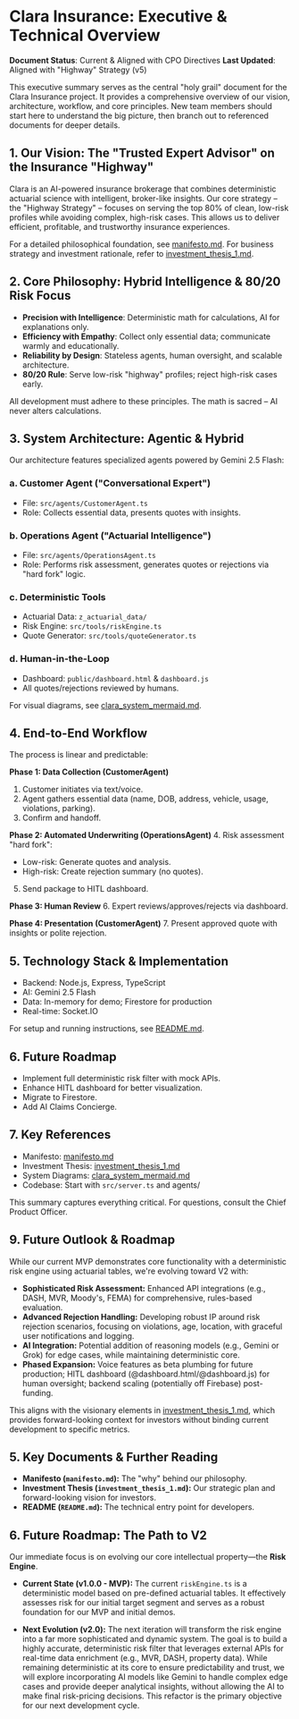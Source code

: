 # Clara Insurance: Executive & Technical Overview

**Document Status**: Current & Aligned with CPO Directives
**Last Updated**: Aligned with "Highway" Strategy (v5)

This executive summary serves as the central "holy grail" document for the Clara Insurance project. It provides a comprehensive overview of our vision, architecture, workflow, and core principles. New team members should start here to understand the big picture, then branch out to referenced documents for deeper details.

## 1. Our Vision: The "Trusted Expert Advisor" on the Insurance "Highway"

Clara is an AI-powered insurance brokerage that combines deterministic actuarial science with intelligent, broker-like insights. Our core strategy – the "Highway Strategy" – focuses on serving the top 80% of clean, low-risk profiles while avoiding complex, high-risk cases. This allows us to deliver efficient, profitable, and trustworthy insurance experiences.

For a detailed philosophical foundation, see [manifesto.md](z_markdowns/key_documents/manifesto.md). For business strategy and investment rationale, refer to [investment_thesis_1.md](z_markdowns/key_documents/investment_thesis_1.md).

## 2. Core Philosophy: Hybrid Intelligence & 80/20 Risk Focus

- **Precision with Intelligence**: Deterministic math for calculations, AI for explanations only.
- **Efficiency with Empathy**: Collect only essential data; communicate warmly and educationally.
- **Reliability by Design**: Stateless agents, human oversight, and scalable architecture.
- **80/20 Rule**: Serve low-risk "highway" profiles; reject high-risk cases early.

All development must adhere to these principles. The math is sacred – AI never alters calculations.

## 3. System Architecture: Agentic & Hybrid

Our architecture features specialized agents powered by Gemini 2.5 Flash:

### a. Customer Agent ("Conversational Expert")
- File: `src/agents/CustomerAgent.ts`
- Role: Collects essential data, presents quotes with insights.

### b. Operations Agent ("Actuarial Intelligence")
- File: `src/agents/OperationsAgent.ts`
- Role: Performs risk assessment, generates quotes or rejections via "hard fork" logic.

### c. Deterministic Tools
- Actuarial Data: `z_actuarial_data/`
- Risk Engine: `src/tools/riskEngine.ts`
- Quote Generator: `src/tools/quoteGenerator.ts`

### d. Human-in-the-Loop
- Dashboard: `public/dashboard.html` & `dashboard.js`
- All quotes/rejections reviewed by humans.

For visual diagrams, see [clara_system_mermaid.md](z_markdowns/key_documents/clara_system_mermaid.md).

## 4. End-to-End Workflow

The process is linear and predictable:

**Phase 1: Data Collection (CustomerAgent)**
1. Customer initiates via text/voice.
2. Agent gathers essential data (name, DOB, address, vehicle, usage, violations, parking).
3. Confirm and handoff.

**Phase 2: Automated Underwriting (OperationsAgent)**
4. Risk assessment "hard fork":
   - Low-risk: Generate quotes and analysis.
   - High-risk: Create rejection summary (no quotes).
5. Send package to HITL dashboard.

**Phase 3: Human Review**
6. Expert reviews/approves/rejects via dashboard.

**Phase 4: Presentation (CustomerAgent)**
7. Present approved quote with insights or polite rejection.

## 5. Technology Stack & Implementation

- Backend: Node.js, Express, TypeScript
- AI: Gemini 2.5 Flash
- Data: In-memory for demo; Firestore for production
- Real-time: Socket.IO

For setup and running instructions, see [README.md](README.md).

## 6. Future Roadmap

- Implement full deterministic risk filter with mock APIs.
- Enhance HITL dashboard for better visualization.
- Migrate to Firestore.
- Add AI Claims Concierge.

## 7. Key References
- Manifesto: [manifesto.md](z_markdowns/key_documents/manifesto.md)
- Investment Thesis: [investment_thesis_1.md](z_markdowns/key_documents/investment_thesis_1.md)
- System Diagrams: [clara_system_mermaid.md](z_markdowns/key_documents/clara_system_mermaid.md)
- Codebase: Start with `src/server.ts` and agents/

This summary captures everything critical. For questions, consult the Chief Product Officer.

## 9. Future Outlook & Roadmap

While our current MVP demonstrates core functionality with a deterministic risk engine using actuarial tables, we're evolving toward V2 with:
- **Sophisticated Risk Assessment:** Enhanced API integrations (e.g., DASH, MVR, Moody's, FEMA) for comprehensive, rules-based evaluation.
- **Advanced Rejection Handling:** Developing robust IP around risk rejection scenarios, focusing on violations, age, location, with graceful user notifications and logging.
- **AI Integration:** Potential addition of reasoning models (e.g., Gemini or Grok) for edge cases, while maintaining deterministic core.
- **Phased Expansion:** Voice features as beta plumbing for future production; HITL dashboard (@dashboard.html/@dashboard.js) for human oversight; backend scaling (potentially off Firebase) post-funding.

This aligns with the visionary elements in [investment_thesis_1.md](z_markdowns/key_documents/investment_thesis_1.md), which provides forward-looking context for investors without binding current development to specific metrics.

## 5. Key Documents & Further Reading

- **Manifesto (`manifesto.md`):** The "why" behind our philosophy.
- **Investment Thesis (`investment_thesis_1.md`):** Our strategic plan and forward-looking vision for investors.
- **README (`README.md`):** The technical entry point for developers.

## 6. Future Roadmap: The Path to V2

Our immediate focus is on evolving our core intellectual property—the **Risk Engine**.

-   **Current State (v1.0.0 - MVP):** The current `riskEngine.ts` is a deterministic model based on pre-defined actuarial tables. It effectively assesses risk for our initial target segment and serves as a robust foundation for our MVP and initial demos.

-   **Next Evolution (v2.0):** The next iteration will transform the risk engine into a far more sophisticated and dynamic system. The goal is to build a highly accurate, deterministic risk filter that leverages external APIs for real-time data enrichment (e.g., MVR, DASH, property data). While remaining deterministic at its core to ensure predictability and trust, we will explore incorporating AI models like Gemini to handle complex edge cases and provide deeper analytical insights, without allowing the AI to make final risk-pricing decisions. This refactor is the primary objective for our next development cycle.
